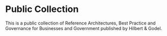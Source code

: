 # Public Collection

This is a public collection of Reference Architectures, Best Practice and Governance for Businesses and Government published by Hilbert &amp; Godel.

